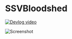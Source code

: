 SSVBloodshed
============

[![Devlog video](http://img.youtube.com/vi/_y_xcvS_aIk/0.jpg)](http://www.youtube.com/watch?v=_y_xcvS_aIk)

![Screenshot](http://i.imgur.com/3SzkMcG.png)

